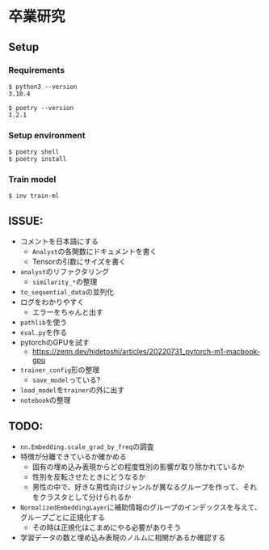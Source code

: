 # 卒業研究

## Setup

### Requirements

```
$ python3 --version
3.10.4

$ poetry --version
1.2.1
```

### Setup environment

```shell
$ poetry shell
$ poetry install
```

### Train model

```shell
$ inv train-ml
```

## ISSUE:

- コメントを日本語にする
    - `Analyst`の各関数にドキュメントを書く
    - Tensorの引数にサイズを書く
- `analyst`のリファクタリング
    - `similarity_*`の整理
- `to_sequential_data`の並列化
- ログをわかりやすく
    - エラーをちゃんと出す
- `pathlib`を使う
- `eval.py`を作る
- pytorchのGPUを試す
    - https://zenn.dev/hidetoshi/articles/20220731_pytorch-m1-macbook-gpu
- `trainer_config`形の整理
    - `save_model`っている?
- `load_model`を`trainer`の外に出す
- `notebook`の整理

## TODO:

- `nn.Embedding.scale_grad_by_freq`の調査
- 特徴が分離できているか確かめる
    - 固有の埋め込み表現からどの程度性別の影響が取り除かれているか
    - 性別を反転させたときにどうなるか
    - 男性の中で、好きな男性向けジャンルが異なるグループを作って、それをクラスタとして分けられるか
- `NormalizedEmbeddingLayer`に補助情報のグループのインデックスを与えて、グループごとに正規化する
    - その時は正規化はこまめにやる必要がありそう
- 学習データの数と埋め込み表現のノルムに相関があるか確認する

